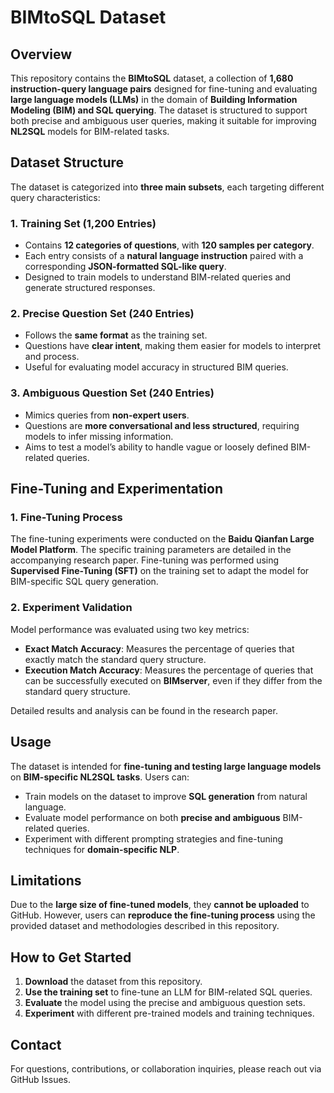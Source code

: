 # BIMtoSQL Dataset

## Overview
This repository contains the **BIMtoSQL** dataset, a collection of **1,680 instruction-query language pairs** designed for fine-tuning and evaluating **large language models (LLMs)** in the domain of **Building Information Modeling (BIM) and SQL querying**. The dataset is structured to support both precise and ambiguous user queries, making it suitable for improving **NL2SQL** models for BIM-related tasks.

## Dataset Structure
The dataset is categorized into **three main subsets**, each targeting different query characteristics:

### 1. Training Set (1,200 Entries)
- Contains **12 categories of questions**, with **120 samples per category**.
- Each entry consists of a **natural language instruction** paired with a corresponding **JSON-formatted SQL-like query**.
- Designed to train models to understand BIM-related queries and generate structured responses.

### 2. Precise Question Set (240 Entries)
- Follows the **same format** as the training set.
- Questions have **clear intent**, making them easier for models to interpret and process.
- Useful for evaluating model accuracy in structured BIM queries.

### 3. Ambiguous Question Set (240 Entries)
- Mimics queries from **non-expert users**.
- Questions are **more conversational and less structured**, requiring models to infer missing information.
- Aims to test a model’s ability to handle vague or loosely defined BIM-related queries.

## Fine-Tuning and Experimentation

### 1. Fine-Tuning Process
The fine-tuning experiments were conducted on the **Baidu Qianfan Large Model Platform**. The specific training parameters are detailed in the accompanying research paper. Fine-tuning was performed using **Supervised Fine-Tuning (SFT)** on the training set to adapt the model for BIM-specific SQL query generation.

### 2. Experiment Validation
Model performance was evaluated using two key metrics:
- **Exact Match Accuracy**: Measures the percentage of queries that exactly match the standard query structure.
- **Execution Match Accuracy**: Measures the percentage of queries that can be successfully executed on **BIMserver**, even if they differ from the standard query structure.

Detailed results and analysis can be found in the research paper.

## Usage
The dataset is intended for **fine-tuning and testing large language models** on **BIM-specific NL2SQL tasks**. Users can:

- Train models on the dataset to improve **SQL generation** from natural language.
- Evaluate model performance on both **precise and ambiguous** BIM-related queries.
- Experiment with different prompting strategies and fine-tuning techniques for **domain-specific NLP**.

## Limitations
Due to the **large size of fine-tuned models**, they **cannot be uploaded** to GitHub. However, users can **reproduce the fine-tuning process** using the provided dataset and methodologies described in this repository.

## How to Get Started
1. **Download** the dataset from this repository.
2. **Use the training set** to fine-tune an LLM for BIM-related SQL queries.
3. **Evaluate** the model using the precise and ambiguous question sets.
4. **Experiment** with different pre-trained models and training techniques.


## Contact
For questions, contributions, or collaboration inquiries, please reach out via GitHub Issues.



